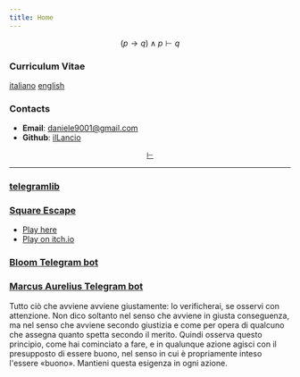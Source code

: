 ```yaml
---
title: Home
---
```

$$
(p \rightarrow q) \land p \vdash q
$$

### Curriculum Vitae

[italiano](cv_ita.pdf) [english](cv_eng.pdf)

### Contacts

- **Email**: <daniele9001@gmail.com>
- **Github**: [ilLancio](https://github.com/ilLancio)

<div align="center">

[$\vdash$](Logica-Matematica.pdf)

</div>

---

### [telegramlib](https://pypi.org/project/telegramlib/)

### [Square Escape](https://logos-psychagogia.itch.io/square-escape)

- <a href="square-escape" target="_blank">Play here</a>
- [Play on itch.io](https://logos-psychagogia.itch.io/square-escape)

### [Bloom Telegram bot](https://t.me/BLOOM_chatbot)

### [Marcus Aurelius Telegram bot](https://t.me/M_Aurelius_bot)

Tutto ciò che avviene avviene giustamente: lo verificherai, se osservi con attenzione. Non dico soltanto nel senso che avviene in giusta conseguenza, ma nel senso che avviene secondo giustizia e come per opera di qualcuno che assegna quanto spetta secondo il merito. Quindi osserva questo principio, come hai cominciato a fare, e in qualunque azione agisci con il presupposto di essere buono, nel senso in cui è propriamente inteso l'essere «buono». Mantieni questa esigenza in ogni azione.

